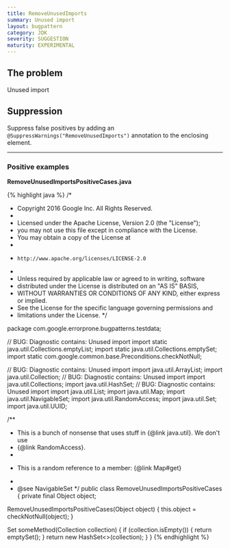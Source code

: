 ```yaml
---
title: RemoveUnusedImports
summary: Unused import
layout: bugpattern
category: JDK
severity: SUGGESTION
maturity: EXPERIMENTAL
---
```


<!--
*** AUTO-GENERATED, DO NOT MODIFY ***
To make changes, edit the @BugPattern annotation or the explanation in docs/bugpattern.
-->

## The problem
Unused import

## Suppression
Suppress false positives by adding an `@SuppressWarnings("RemoveUnusedImports")` annotation to the enclosing element.

----------

### Positive examples
__RemoveUnusedImportsPositiveCases.java__

{% highlight java %}
/*
 * Copyright 2016 Google Inc. All Rights Reserved.
 *
 * Licensed under the Apache License, Version 2.0 (the "License");
 * you may not use this file except in compliance with the License.
 * You may obtain a copy of the License at
 *
 *     http://www.apache.org/licenses/LICENSE-2.0
 *
 * Unless required by applicable law or agreed to in writing, software
 * distributed under the License is distributed on an "AS IS" BASIS,
 * WITHOUT WARRANTIES OR CONDITIONS OF ANY KIND, either express or implied.
 * See the License for the specific language governing permissions and
 * limitations under the License.
 */

package com.google.errorprone.bugpatterns.testdata;

// BUG: Diagnostic contains: Unused import
import static java.util.Collections.emptyList;
import static java.util.Collections.emptySet;
import static com.google.common.base.Preconditions.checkNotNull;

// BUG: Diagnostic contains: Unused import
import java.util.ArrayList;
import java.util.Collection;
// BUG: Diagnostic contains: Unused import
import java.util.Collections;
import java.util.HashSet;
// BUG: Diagnostic contains: Unused import
import java.util.List;
import java.util.Map;
import java.util.NavigableSet;
import java.util.RandomAccess;
import java.util.Set;
import java.util.UUID;

/**
 * This is a bunch of nonsense that uses stuff in {@link java.util}.  We don't use
 * {@link RandomAccess}.
 *
 * <p>This is a random reference to a member:  {@link Map#get}
 *
 * @see NavigableSet
 */
public class RemoveUnusedImportsPositiveCases {
  private final Object object;

  RemoveUnusedImportsPositiveCases(Object object) {
    this.object = checkNotNull(object);
  }

  Set<UUID> someMethod(Collection<UUID> collection) {
    if (collection.isEmpty()) {
      return emptySet();
    }
    return new HashSet<>(collection);
  }
}
{% endhighlight %}

